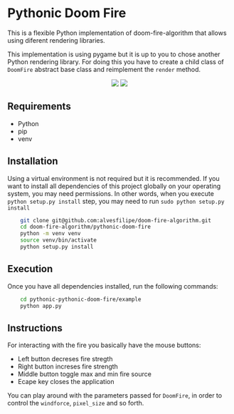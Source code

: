 # Pythonic Doom Fire
This is a flexible Python implementation of doom-fire-algorithm that allows
using diferent rendering libraries.

This implementation is using pygame but it is up to you to chose another Python
rendering library. For doing this you have to create a child class of `DoomFire`
abstract base class and reimplement the `render` method.

<p align="center">
    <img src="https://github.com/filipealvesdef/doom-fire-algorithm/blob/filipealvesdef-pythonic-doom-fire/playground/pythonic-doom-fire/pythonic-doom-fire.gif?raw=true">
    <img src="https://github.com/filipealvesdef/doom-fire-algorithm/blob/filipealvesdef-pythonic-doom-fire/playground/pythonic-doom-fire/pythonic-doom-fire-blue.gif?raw=true">
</p>

## Requirements

- Python
- pip
- venv

## Installation
Using a virtual environment is not required but it is recommended. If you want
to install all dependencies of this project globally on your operating system,
you may need permissions. In other words, when you execute `python setup.py
install` step, you may need to run `sudo python setup.py install`

```sh
    git clone git@github.com:alvesfilipe/doom-fire-algorithm.git
    cd doom-fire-algorithm/pythonic-doom-fire
    python -m venv venv
    source venv/bin/activate
    python setup.py install
```

## Execution
Once you have all dependencies installed, run the following commands:

```sh
    cd pythonic-pythonic-doom-fire/example
    python app.py
```

## Instructions
For interacting with the fire you basically have the mouse buttons:

- Left button decreses fire stregth
- Right button increses fire strength
- Middle button toggle max and min fire source
- Ecape key closes the application

You can play around with the parameters passed for `DoomFire`, in order to
control the `windforce`, `pixel_size` and so forth.
